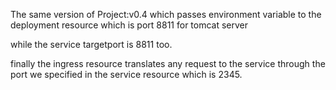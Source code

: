 The same version of Project:v0.4 which passes environment variable to the deployment resource which is
port 8811 for tomcat server 

while the service targetport is 8811 too.

finally the ingress resource translates any request to the service through the port we specified in the service resource 
which is 2345.